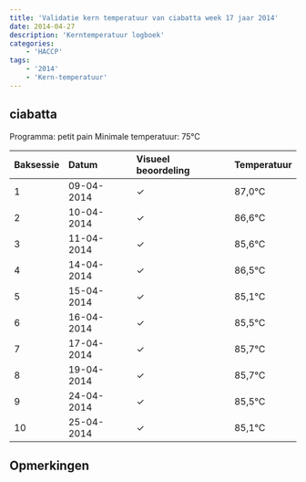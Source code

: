 ```yaml
---
title: 'Validatie kern temperatuur van ciabatta week 17 jaar 2014'
date: 2014-04-27
description: 'Kerntemperatuur logboek'
categories:
    - 'HACCP'
tags:
    - '2014'
    - 'Kern-temperatuur'
---
```


## ciabatta

Programma: petit pain
Minimale temperatuur: 75°C

| Baksessie | Datum | Visueel beoordeling | Temperatuur |
|:---|:---|:---|:---|
| 1 | 09-04-2014 | &check; | 87,0°C |
| 2 | 10-04-2014 | &check; | 86,6°C |
| 3 | 11-04-2014 | &check; | 85,6°C |
| 4 | 14-04-2014 | &check; | 86,5°C |
| 5 | 15-04-2014 | &check; | 85,1°C |
| 6 | 16-04-2014 | &check; | 85,5°C |
| 7 | 17-04-2014 | &check; | 85,7°C |
| 8 | 19-04-2014 | &check; | 85,7°C |
| 9 | 24-04-2014 | &check; | 85,5°C |
| 10 | 25-04-2014 | &check; | 85,1°C |

## Opmerkingen


